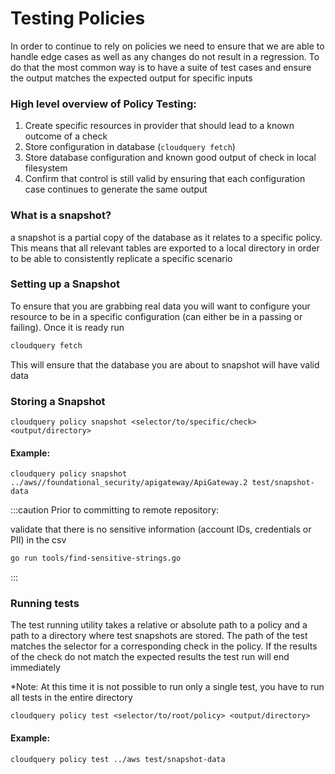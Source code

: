 # Testing Policies

In order to continue to rely on policies we need to ensure that we are able to handle edge cases as well as any changes do not result in a regression. To do that the most common way is to have a suite of test cases and ensure the output matches the expected output for specific inputs

### High level overview of Policy Testing:

1. Create specific resources in provider that should lead to a known outcome of a check
2. Store configuration in database (`cloudquery fetch`)
3. Store database configuration and known good output of check in local filesystem
4. Confirm that control is still valid by ensuring that each configuration case continues to generate the same output


### What is a snapshot?

a snapshot is a partial copy of the database as it relates to a specific policy. This means that all relevant tables are exported to a local directory in order to be able to consistently replicate a specific scenario


### Setting up a Snapshot

To ensure that you are grabbing real data you will want to configure your resource to be in a specific configuration (can either be in a passing or failing). Once it is ready run

``` bash
cloudquery fetch
```

This will ensure that the database you are about to snapshot will have valid data


### Storing a Snapshot

`cloudquery policy snapshot <selector/to/specific/check> <output/directory>`

#### Example:
`cloudquery policy snapshot ../aws//foundational_security/apigateway/ApiGateway.2 test/snapshot-data`


:::caution
Prior to committing to remote repository:

validate that there is no sensitive information (account IDs, credentials or PII) in the csv

``` bash
go run tools/find-sensitive-strings.go
```
:::


### Running tests


The test running utility takes a relative or absolute path to a policy and a path to a directory where test snapshots are stored. The path of the test matches the selector for a corresponding check in the policy. If the results of the check do not match the expected results the test run will end immediately

*Note: At this time it is not possible to run only a single test, you have to run all tests in the entire directory


`cloudquery policy test <selector/to/root/policy> <output/directory>`

#### Example:
``` bash
cloudquery policy test ../aws test/snapshot-data
```

